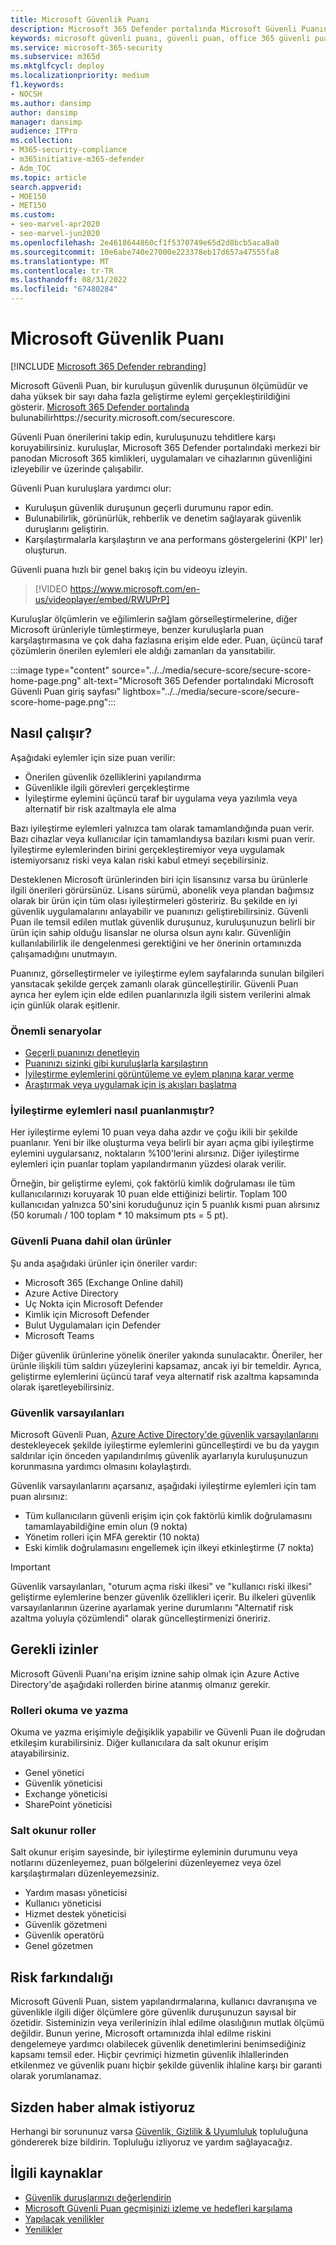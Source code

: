 ```yaml
---
title: Microsoft Güvenlik Puanı
description: Microsoft 365 Defender portalında Microsoft Güvenli Puanını, güvenlik duruşunuzu nasıl iyileştirebileceğinizi ve güvenlik yöneticilerinin neler bekleyebileceğinizi açıklar.
keywords: microsoft güvenli puanı, güvenli puan, office 365 güvenli puanı, microsoft güvenlik puanı, Microsoft 365 Defender portalı, iyileştirme eylemleri
ms.service: microsoft-365-security
ms.subservice: m365d
ms.mktglfcycl: deploy
ms.localizationpriority: medium
f1.keywords:
- NOCSH
ms.author: dansimp
author: dansimp
manager: dansimp
audience: ITPro
ms.collection:
- M365-security-compliance
- m365initiative-m365-defender
- Adm_TOC
ms.topic: article
search.appverid:
- MOE150
- MET150
ms.custom:
- seo-marvel-apr2020
- seo-marvel-jun2020
ms.openlocfilehash: 2e4618644860cf1f5370749e65d2d8bcb5aca8a0
ms.sourcegitcommit: 10e6abe740e27000e223378eb17d657a47555fa8
ms.translationtype: MT
ms.contentlocale: tr-TR
ms.lasthandoff: 08/31/2022
ms.locfileid: "67480284"
---
```

# <a name="microsoft-secure-score"></a>Microsoft Güvenlik Puanı

[!INCLUDE [Microsoft 365 Defender rebranding](../includes/microsoft-defender.md)]

Microsoft Güvenli Puan, bir kuruluşun güvenlik duruşunun ölçümüdür ve daha yüksek bir sayı daha fazla geliştirme eylemi gerçekleştirildiğini gösterir. [Microsoft 365 Defender portalında](microsoft-365-defender-portal.md) bulunabilirhttps://security.microsoft.com/securescore.

Güvenli Puan önerilerini takip edin, kuruluşunuzu tehditlere karşı koruyabilirsiniz. kuruluşlar, Microsoft 365 Defender portalındaki merkezi bir panodan Microsoft 365 kimlikleri, uygulamaları ve cihazlarının güvenliğini izleyebilir ve üzerinde çalışabilir.

Güvenli Puan kuruluşlara yardımcı olur:  

* Kuruluşun güvenlik duruşunun geçerli durumunu rapor edin.
* Bulunabilirlik, görünürlük, rehberlik ve denetim sağlayarak güvenlik duruşlarını geliştirin.  
* Karşılaştırmalarla karşılaştırın ve ana performans göstergelerini (KPI' ler) oluşturun.

Güvenli puana hızlı bir genel bakış için bu videoyu izleyin.
> [!VIDEO https://www.microsoft.com/en-us/videoplayer/embed/RWUPrP]

Kuruluşlar ölçümlerin ve eğilimlerin sağlam görselleştirmelerine, diğer Microsoft ürünleriyle tümleştirmeye, benzer kuruluşlarla puan karşılaştırmasına ve çok daha fazlasına erişim elde eder. Puan, üçüncü taraf çözümlerin önerilen eylemleri ele aldığı zamanları da yansıtabilir.

:::image type="content" source="../../media/secure-score/secure-score-home-page.png" alt-text="Microsoft 365 Defender portalındaki Microsoft Güvenli Puan giriş sayfası" lightbox="../../media/secure-score/secure-score-home-page.png":::

## <a name="how-it-works"></a>Nasıl çalışır?

Aşağıdaki eylemler için size puan verilir:

- Önerilen güvenlik özelliklerini yapılandırma
- Güvenlikle ilgili görevleri gerçekleştirme
- İyileştirme eylemini üçüncü taraf bir uygulama veya yazılımla veya alternatif bir risk azaltmayla ele alma

Bazı iyileştirme eylemleri yalnızca tam olarak tamamlandığında puan verir. Bazı cihazlar veya kullanıcılar için tamamlandıysa bazıları kısmi puan verir. İyileştirme eylemlerinden birini gerçekleştiremiyor veya uygulamak istemiyorsanız riski veya kalan riski kabul etmeyi seçebilirsiniz.

Desteklenen Microsoft ürünlerinden biri için lisansınız varsa bu ürünlerle ilgili önerileri görürsünüz. Lisans sürümü, abonelik veya plandan bağımsız olarak bir ürün için tüm olası iyileştirmeleri gösteririz. Bu şekilde en iyi güvenlik uygulamalarını anlayabilir ve puanınızı geliştirebilirsiniz. Güvenli Puan ile temsil edilen mutlak güvenlik duruşunuz, kuruluşunuzun belirli bir ürün için sahip olduğu lisanslar ne olursa olsun aynı kalır. Güvenliğin kullanılabilirlik ile dengelenmesi gerektiğini ve her önerinin ortamınızda çalışamadığını unutmayın.

Puanınız, görselleştirmeler ve iyileştirme eylem sayfalarında sunulan bilgileri yansıtacak şekilde gerçek zamanlı olarak güncelleştirilir. Güvenli Puan ayrıca her eylem için elde edilen puanlarınızla ilgili sistem verilerini almak için günlük olarak eşitlenir.

### <a name="key-scenarios"></a>Önemli senaryolar

- [Geçerli puanınızı denetleyin](microsoft-secure-score-improvement-actions.md#check-your-current-score)
- [Puanınızı sizinki gibi kuruluşlarla karşılaştırın](microsoft-secure-score-history-metrics-trends.md#compare-your-score-to-organizations-like-yours)
- [İyileştirme eylemlerini görüntüleme ve eylem planına karar verme](microsoft-secure-score-improvement-actions.md#take-action-to-improve-your-score)
- [Araştırmak veya uygulamak için iş akışları başlatma](microsoft-secure-score-improvement-actions.md#view-improvement-action-details)

### <a name="how-improvement-actions-are-scored"></a>İyileştirme eylemleri nasıl puanlanmıştır?

Her iyileştirme eylemi 10 puan veya daha azdır ve çoğu ikili bir şekilde puanlanır. Yeni bir ilke oluşturma veya belirli bir ayarı açma gibi iyileştirme eylemini uygularsanız, noktaların %100'lerini alırsınız. Diğer iyileştirme eylemleri için puanlar toplam yapılandırmanın yüzdesi olarak verilir.

Örneğin, bir geliştirme eylemi, çok faktörlü kimlik doğrulaması ile tüm kullanıcılarınızı koruyarak 10 puan elde ettiğinizi belirtir. Toplam 100 kullanıcıdan yalnızca 50'sini koruduğunuz için 5 puanlık kısmi puan alırsınız (50 korumalı / 100 toplam * 10 maksimum pts = 5 pt).

### <a name="products-included-in-secure-score"></a>Güvenli Puana dahil olan ürünler

Şu anda aşağıdaki ürünler için öneriler vardır:

- Microsoft 365 (Exchange Online dahil)
- Azure Active Directory
- Uç Nokta için Microsoft Defender
- Kimlik için Microsoft Defender
- Bulut Uygulamaları için Defender
- Microsoft Teams

Diğer güvenlik ürünlerine yönelik öneriler yakında sunulacaktır. Öneriler, her ürünle ilişkili tüm saldırı yüzeylerini kapsamaz, ancak iyi bir temeldir. Ayrıca, geliştirme eylemlerini üçüncü taraf veya alternatif risk azaltma kapsamında olarak işaretleyebilirsiniz.

### <a name="security-defaults"></a>Güvenlik varsayılanları

Microsoft Güvenli Puan, [Azure Active Directory'de güvenlik varsayılanlarını](/azure/active-directory/fundamentals/concept-fundamentals-security-defaults) destekleyecek şekilde iyileştirme eylemlerini güncelleştirdi ve bu da yaygın saldırılar için önceden yapılandırılmış güvenlik ayarlarıyla kuruluşunuzun korunmasına yardımcı olmasını kolaylaştırdı.

Güvenlik varsayılanlarını açarsanız, aşağıdaki iyileştirme eylemleri için tam puan alırsınız:

- Tüm kullanıcıların güvenli erişim için çok faktörlü kimlik doğrulamasını tamamlayabildiğine emin olun (9 nokta)
- Yönetim rolleri için MFA gerektir (10 nokta)
- Eski kimlik doğrulamasını engellemek için ilkeyi etkinleştirme (7 nokta)

>[!IMPORTANT]
>Güvenlik varsayılanları, "oturum açma riski ilkesi" ve "kullanıcı riski ilkesi" geliştirme eylemlerine benzer güvenlik özellikleri içerir. Bu ilkeleri güvenlik varsayılanlarının üzerine ayarlamak yerine durumlarını "Alternatif risk azaltma yoluyla çözümlendi" olarak güncelleştirmenizi öneririz.

## <a name="required-permissions"></a>Gerekli izinler

Microsoft Güvenli Puanı'na erişim iznine sahip olmak için Azure Active Directory'de aşağıdaki rollerden birine atanmış olmanız gerekir.

### <a name="read-and-write-roles"></a>Rolleri okuma ve yazma

Okuma ve yazma erişimiyle değişiklik yapabilir ve Güvenli Puan ile doğrudan etkileşim kurabilirsiniz. Diğer kullanıcılara da salt okunur erişim atayabilirsiniz.

* Genel yönetici
* Güvenlik yöneticisi
* Exchange yöneticisi
* SharePoint yöneticisi

### <a name="read-only-roles"></a>Salt okunur roller

Salt okunur erişim sayesinde, bir iyileştirme eyleminin durumunu veya notlarını düzenleyemez, puan bölgelerini düzenleyemez veya özel karşılaştırmaları düzenleyemezsiniz.

* Yardım masası yöneticisi
* Kullanıcı yöneticisi
* Hizmet destek yöneticisi
* Güvenlik gözetmeni
* Güvenlik operatörü
* Genel gözetmen

## <a name="risk-awareness"></a>Risk farkındalığı

Microsoft Güvenli Puan, sistem yapılandırmalarına, kullanıcı davranışına ve güvenlikle ilgili diğer ölçümlere göre güvenlik duruşunuzun sayısal bir özetidir. Sisteminizin veya verilerinizin ihlal edilme olasılığının mutlak ölçümü değildir. Bunun yerine, Microsoft ortamınızda ihlal edilme riskini dengelemeye yardımcı olabilecek güvenlik denetimlerini benimsediğiniz kapsamı temsil eder. Hiçbir çevrimiçi hizmetin güvenlik ihlallerinden etkilenmez ve güvenlik puanı hiçbir şekilde güvenlik ihlaline karşı bir garanti olarak yorumlanamaz.

## <a name="we-want-to-hear-from-you"></a>Sizden haber almak istiyoruz

Herhangi bir sorununuz varsa [Güvenlik, Gizlilik & Uyumluluk](https://techcommunity.microsoft.com/t5/Security-Privacy-Compliance/bd-p/security_privacy) topluluğuna göndererek bize bildirin. Topluluğu izliyoruz ve yardım sağlayacağız.

## <a name="related-resources"></a>İlgili kaynaklar

- [Güvenlik duruşlarınızı değerlendirin](microsoft-secure-score-improvement-actions.md)
- [Microsoft Güvenli Puan geçmişinizi izleme ve hedefleri karşılama](microsoft-secure-score-history-metrics-trends.md)
- [Yapılacak yenilikler](microsoft-secure-score-whats-coming.md)
- [Yenilikler](microsoft-secure-score-whats-new.md)
